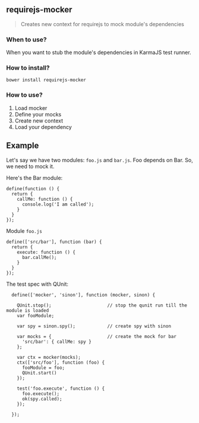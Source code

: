 ## requirejs-mocker

> Creates new context for requirejs to mock module's dependencies

### When to use?
When you want to stub the module's dependencies in KarmaJS test runner.
 
### How to install?

    bower install requirejs-mocker

### How to use?

1. Load mocker
2. Define your mocks
3. Create new context
4. Load your dependency

## Example
Let's say we have two modules: `foo.js` and `bar.js`. Foo depends on Bar. So, we need to mock it.

Here's the Bar module:

    define(function () {
      return {
        callMe: function () {
          console.log('I am called');
        }
      }
    });

Module `foo.js`

    define(['src/bar'], function (bar) {
      return {
        execute: function () {
          bar.callMe();
        }
      }
    });

The test spec with QUnit:

      define(['mocker', 'sinon'], function (mocker, sinon) {
        
        QUnit.stop();                     // stop the qunit run till the module is loaded
        var fooModule;
         
        var spy = sinon.spy();            // create spy with sinon
        
        var mocks = {                     // create the mock for bar
          'src/bar': { callMe: spy } 
        };
        
        var ctx = mocker(mocks);
        ctx(['src/foo'], function (foo) {
          fooModule = foo;
          QUnit.start()
        });
        
        test('foo.execute', function () {
          foo.execute();
          ok(spy.called);
        });
        
      });
    
